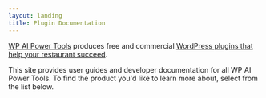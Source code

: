 ```yaml
---
layout: landing
title: Plugin Documentation
---
```

[WP AI Power Tools](https://www.wpaiplugins.dev) produces free and commercial [WordPress plugins that help your restaurant succeed](https://www.wpaiplugins.dev/#plugins).

This site provides user guides and developer documentation for all WP AI Power Tools. To find the product you'd like to learn more about, select from the list below.
